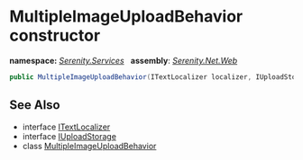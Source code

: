 # MultipleImageUploadBehavior constructor
**namespace:** *[Serenity.Services](../../README.md#serenity.services-namespace)*   **assembly**: *[Serenity.Net.Web](../../README.md)*

```csharp
public MultipleImageUploadBehavior(ITextLocalizer localizer, IUploadStorage storage)
```

## See Also

* interface [ITextLocalizer](../Serenity.Net.Core/../../Serenity/ITextLocalizer.md)
* interface [IUploadStorage](../Serenity.Net.Services/../../Serenity.Web/IUploadStorage.md)
* class [MultipleImageUploadBehavior](../MultipleImageUploadBehavior.md)